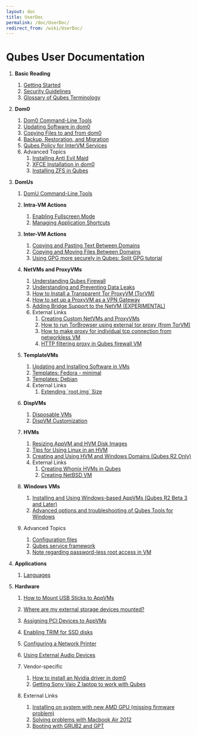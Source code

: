 ```yaml
---
layout: doc
title: UserDoc
permalink: /doc/UserDoc/
redirect_from: /wiki/UserDoc/
---
```


Qubes User Documentation
========================

1.  **Basic Reading**
    1.  [Getting Started](/wiki/GettingStarted/)
    2.  [Security Guidelines](/wiki/SecurityGuidelines/)
    3.  [Glossary of Qubes Terminology](/wiki/Glossary/)

2.  **Dom0**
    1.  [Dom0 Command-Line Tools](/wiki/DomZeroTools/)
    2.  [Updating Software in dom0](/wiki/SoftwareUpdateDom0/)
    3.  [Copying Files to and from dom0](/wiki/CopyToDomZero/)
    4.  [Backup, Restoration, and Migration](/wiki/BackupRestore/)
    5.  [Qubes Policy for InterVM Services](/wiki/Qrexec/#qubes-services-rpc-policy)
    6.  Advanced Topics
        1.  [Installing Anti Evil Maid](/wiki/AntiEvilMaid/)
        2.  [XFCE Installation in dom0](/wiki/UserDoc/XFCE/)
        3.  [Installing ZFS in Qubes](/wiki/ZFS/)

3.  **DomUs**
    1.  [DomU Command-Line Tools](/wiki/VmTools/)
    2.  **Intra-VM Actions**
        1.  [Enabling Fullscreen Mode](/wiki/FullScreenMode/)
        2.  [Managing Application Shortcuts](/wiki/ManagingAppVmShortcuts/)

    3.  **Inter-VM Actions**
        1.  [Copying and Pasting Text Between Domains](/wiki/CopyPaste/)
        2.  [Copying and Moving Files Between Domains](/wiki/CopyingFiles/)
        3.  [Using GPG more securely in Qubes: Split GPG tutorial](/wiki/UserDoc/SplitGpg/)

    4.  **NetVMs and ProxyVMs**
        1.  [Understanding Qubes Firewall](/wiki/QubesFirewall/)
        2.  [Understanding and Preventing Data Leaks](/wiki/DataLeaks/)
        3.  [How to Install a Transparent Tor ProxyVM (TorVM)](/wiki/UserDoc/TorVM/)
        4.  [How to set up a ProxyVM as a VPN Gateway](/wiki/VPN/)
        5.  [Adding Bridge Support to the NetVM (EXPERIMENTAL)](/wiki/NetworkBridgeSupport/)
        6.  External Links
            1.  [Creating Custom NetVMs and ProxyVMs](http://theinvisiblethings.blogspot.com/2011/09/playing-with-qubes-networking-for-fun.html)
            2.  [How to run TorBrowser using external tor proxy (from TorVM)](https://groups.google.com/group/qubes-devel/msg/34f67194d3422bfa)
            3.  [How to make proxy for individual tcp connection from networkless VM](https://groups.google.com/group/qubes-devel/msg/4ca950ab6d7cd11a)
            4.  [HTTP filtering proxy in Qubes firewall VM](https://groups.google.com/group/qubes-devel/browse_thread/thread/5252bc3f6ed4b43e/d881deb5afaa2a6c#39c95d63fccca12b)

    5.  **TemplateVMs**
        1.  [Updating and Installing Software in VMs](/wiki/SoftwareUpdateVM/)
        2.  [Templates: Fedora - minimal](/wiki/Templates/FedoraMinimal/)
        3.  [Templates: Debian](/wiki/Templates/Debian/)
        4.  External Links
            1.  [Extending \`root.img\` Size](https://groups.google.com/group/qubes-devel/msg/9d1ac581236ca9b4)

    6.  **DispVMs**
        1.  [Disposable VMs](/wiki/DisposableVms/)
        2.  [DispVM Customization](/wiki/UserDoc/DispVMCustomization/)

    7.  **HVMs**
        1.  [Resizing AppVM and HVM Disk Images](/wiki/ResizeDiskImage/)
        2.  [Tips for Using Linux in an HVM](/wiki/LinuxHVMTips/)
        3.  [Creating and Using HVM and Windows Domains (Qubes R2 Only)](/wiki/HvmCreate/)
        4.  External Links
            1.  [Creating Whonix HVMs in Qubes](https://www.whonix.org/wiki/Qubes)
            2.  [Creating NetBSD VM](https://groups.google.com/group/qubes-devel/msg/4015c8900a813985)

    8.  **Windows VMs**
        1.  [Installing and Using Windows-based AppVMs (Qubes R2 Beta 3 and Later)](/wiki/WindowsAppVms/)
        2.  [Advanced options and troubleshooting of Qubes Tools for Windows](/wiki/WindowsTools/)

    9.  Advanced Topics
        1.  [Configuration files](/wiki/UserDoc/ConfigFiles/)
        2.  [Qubes service framework](/wiki/QubesService/)
        3.  [Note regarding password-less root access in VM](/wiki/VMSudo/)

4.  **Applications**
    1.  [Languages](/wiki/LanguageLocalization/)

5.  **Hardware**
    1.  [How to Mount USB Sticks to AppVMs](/wiki/StickMounting/)
    2.  [Where are my external storage devices mounted?](/wiki/ExternalDeviceMountPoint/)
    3.  [Assigning PCI Devices to AppVMs](/wiki/AssigningDevices/)
    4.  [Enabling TRIM for SSD disks](/wiki/DiskTRIM/)
    5.  [Configuring a Network Printer](/wiki/NetworkPrinter/)
    6.  [Using External Audio Devices](/wiki/ExternalAudio/)
    7.  Vendor-specific
        1.  [How to install an Nvidia driver in dom0](/wiki/InstallNvidiaDriver/)
        2.  [Getting Sony Vaio Z laptop to work with Qubes](/wiki/SonyVaioTinkering/)

    8.  External Links
        1.  [Installing on system with new AMD GPU (missing firmware problem)](https://groups.google.com/group/qubes-devel/browse_thread/thread/e27a57b0eda62f76)
        2.  [Solving problems with Macbook Air 2012](https://groups.google.com/group/qubes-devel/browse_thread/thread/b8b0d819d2a4fc39/d50a72449107ab21#8a9268c09d105e69)
        3.  [Booting with GRUB2 and GPT](https://groups.google.com/group/qubes-devel/browse_thread/thread/e4ac093cabd37d2b/d5090c20d92c4128#d5090c20d92c4128)



